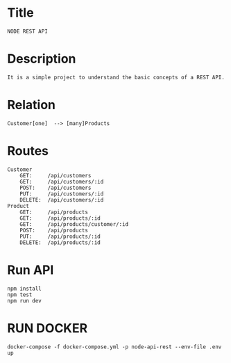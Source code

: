 # Title
    NODE REST API

# Description
    It is a simple project to understand the basic concepts of a REST API.

# Relation
    Customer[one]  --> [many]Products

# Routes
    Customer
        GET:     /api/customers
        GET:     /api/customers/:id
        POST:    /api/customers 
        PUT:     /api/customers/:id
        DELETE:  /api/customers/:id
    Product
        GET:     /api/products
        GET:     /api/products/:id
        GET:     /api/products/customer/:id
        POST:    /api/products
        PUT:     /api/products/:id
        DELETE:  /api/products/:id

# Run API
    npm install
    npm test
    npm run dev

# RUN DOCKER
    docker-compose -f docker-compose.yml -p node-api-rest --env-file .env up
